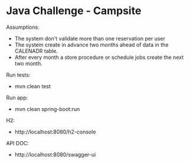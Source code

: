 # Java Challenge - Campsite

Assumptions:
* The system don't validate more than one reservation per user
* The system create in advance two months ahead of data in the CALENADR table.
* After every month a store procedure or schedule jobs create the next two month.

Run tests:
- mvn clean test

Run app:
- mvn clean spring-boot:run

H2:
-   http://localhost:8080/h2-console

API DOC:
- http://localhost:8080/swagger-ui



